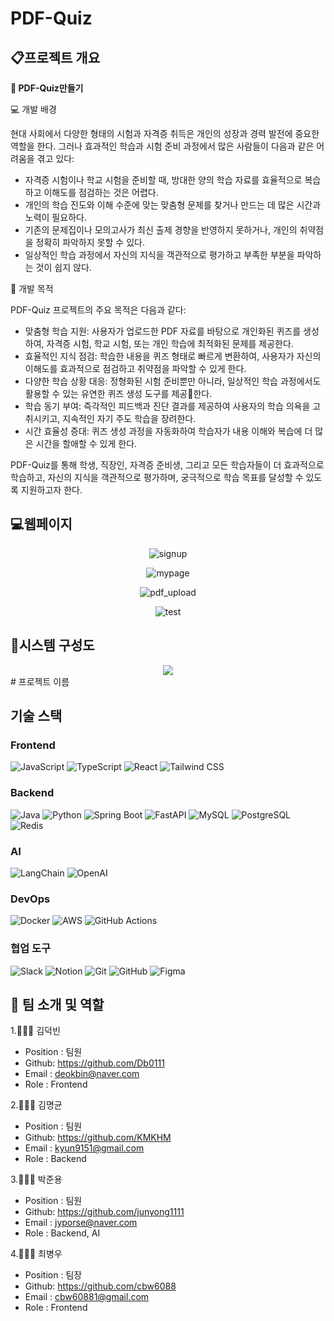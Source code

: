 # PDF-Quiz

## 📋프로젝트 개요
 

**👀 PDF-Quiz만들기**

💻 개발 배경

현대 사회에서 다양한 형태의 시험과 자격증 취득은 개인의 성장과 경력 발전에 중요한 역할을 한다. 그러나 효과적인 학습과 시험 준비 과정에서 많은 사람들이 다음과 같은 어려움을 겪고 있다:

- 자격증 시험이나 학교 시험을 준비할 때, 방대한 양의 학습 자료를 효율적으로 복습하고 이해도를 점검하는 것은 어렵다.
- 개인의 학습 진도와 이해 수준에 맞는 맞춤형 문제를 찾거나 만드는 데 많은 시간과 노력이 필요하다.
- 기존의 문제집이나 모의고사가 최신 출제 경향을 반영하지 못하거나, 개인의 취약점을 정확히 파악하지 못할 수 있다.
- 일상적인 학습 과정에서 자신의 지식을 객관적으로 평가하고 부족한 부분을 파악하는 것이 쉽지 않다.


📌 개발 목적

PDF-Quiz 프로젝트의 주요 목적은 다음과 같다:

- 맞춤형 학습 지원: 사용자가 업로드한 PDF 자료를 바탕으로 개인화된 퀴즈를 생성하여, 자격증 시험, 학교 시험, 또는 개인 학습에 최적화된 문제를 제공한다.
- 효율적인 지식 점검: 학습한 내용을 퀴즈 형태로 빠르게 변환하여, 사용자가 자신의 이해도를 효과적으로 점검하고 취약점을 파악할 수 있게 한다.
- 다양한 학습 상황 대응: 정형화된 시험 준비뿐만 아니라, 일상적인 학습 과정에서도 활용할 수 있는 유연한 퀴즈 생성 도구를 제공한다.
- 학습 동기 부여: 즉각적인 피드백과 진단 결과를 제공하여 사용자의 학습 의욕을 고취시키고, 지속적인 자기 주도 학습을 장려한다.
- 시간 효율성 증대: 퀴즈 생성 과정을 자동화하여 학습자가 내용 이해와 복습에 더 많은 시간을 할애할 수 있게 한다.


PDF-Quiz를 통해 학생, 직장인, 자격증 준비생, 그리고 모든 학습자들이 더 효과적으로 학습하고, 자신의 지식을 객관적으로 평가하며, 궁극적으로 학습 목표를 달성할 수 있도록 지원하고자 한다.

## 💻웹페이지


 <div align="center">
   
   ![signup](https://github.com/user-attachments/assets/8dc50b64-f18d-4052-8762-795ac8b1ba25)
   
   ![mypage](https://github.com/user-attachments/assets/a2a6b911-f820-4d55-921a-c4c647383019)
   
   ![pdf_upload](https://github.com/user-attachments/assets/e97be287-274a-4033-ba0f-63e8b5957c0c)
   
   ![test](https://github.com/user-attachments/assets/829b5920-dd4f-4d14-9c28-fee5670fcd88)
</div>



<!-- ## 🎬프로젝트 시연 동영상

 <div align="center">
 



</div> -->




## 🔎시스템 구성도

<div align="center">
<img src="https://github.com/user-attachments/assets/a14930bd-8539-403d-b6ef-61700e0a5fa1"/>


</div>

<aside>
# 프로젝트 이름

## 기술 스택

### Frontend
<p>
  <img src="https://img.shields.io/badge/JavaScript-F7DF1E?style=for-the-badge&logo=javascript&logoColor=black" alt="JavaScript">
  <img src="https://img.shields.io/badge/TypeScript-3178C6?style=for-the-badge&logo=typescript&logoColor=white" alt="TypeScript">
  <img src="https://img.shields.io/badge/React-61DAFB?style=for-the-badge&logo=react&logoColor=black" alt="React">
  <img src="https://img.shields.io/badge/Tailwind_CSS-06B6D4?style=for-the-badge&logo=tailwindcss&logoColor=white" alt="Tailwind CSS">
</p>

### Backend
<p>
  <img src="https://img.shields.io/badge/Java-007396?style=for-the-badge&logo=java&logoColor=white" alt="Java">
  <img src="https://img.shields.io/badge/Python-3776AB?style=for-the-badge&logo=python&logoColor=white" alt="Python">
  <img src="https://img.shields.io/badge/Spring_Boot-6DB33F?style=for-the-badge&logo=springboot&logoColor=white" alt="Spring Boot">
  <img src="https://img.shields.io/badge/FastAPI-009688?style=for-the-badge&logo=fastapi&logoColor=white" alt="FastAPI">
  <img src="https://img.shields.io/badge/MySQL-4479A1?style=for-the-badge&logo=mysql&logoColor=white" alt="MySQL">
  <img src="https://img.shields.io/badge/PostgreSQL-4169E1?style=for-the-badge&logo=postgresql&logoColor=white" alt="PostgreSQL">
  <img src="https://img.shields.io/badge/Redis-DC382D?style=for-the-badge&logo=redis&logoColor=white" alt="Redis">
</p>

### AI
<p>
  <img src="https://img.shields.io/badge/LangChain-339933?style=for-the-badge&logo=langchain&logoColor=white" alt="LangChain">
  <img src="https://img.shields.io/badge/OpenAI-412991?style=for-the-badge&logo=openai&logoColor=white" alt="OpenAI">
</p>

### DevOps
<p>
  <img src="https://img.shields.io/badge/Docker-2496ED?style=for-the-badge&logo=docker&logoColor=white" alt="Docker">
  <img src="https://img.shields.io/badge/Amazon_AWS-232F3E?style=for-the-badge&logo=amazonec2&logoColor=white" alt="AWS">
  <img src="https://img.shields.io/badge/GitHub_Actions-2088FF?style=for-the-badge&logo=githubactions&logoColor=white" alt="GitHub Actions">
</p>

### 협업 도구
<p>
  <img src="https://img.shields.io/badge/Slack-4A154B?style=for-the-badge&logo=slack&logoColor=white" alt="Slack">
  <img src="https://img.shields.io/badge/Notion-000000?style=for-the-badge&logo=notion&logoColor=white" alt="Notion">
  <img src="https://img.shields.io/badge/Git-F05032?style=for-the-badge&logo=git&logoColor=white" alt="Git">
  <img src="https://img.shields.io/badge/GitHub-181717?style=for-the-badge&logo=github&logoColor=white" alt="GitHub">
  <img src="https://img.shields.io/badge/Figma-F24E1E?style=for-the-badge&logo=figma&logoColor=white" alt="Figma">
</p>

## 🦉 팀 소개 및 역할

1.👩🏻‍💻 김덕빈

- Position : 팀원
- Github: <https://github.com/Db0111>
- Email : deokbin@naver.com
- Role : Frontend

2.🧑🏻‍💻 김명균

- Position : 팀원
- Github: <https://github.com/KMKHM>
- Email : kyun9151@gmail.com
- Role : Backend


3.👨🏾‍💻 박준용

- Position : 팀원
- Github: <https://github.com/junyong1111>
- Email : jyporse@naver.com
- Role : Backend, AI


4.👨🏻‍💻 최병우

- Position : 팀장
- Github: <https://github.com/cbw6088>
- Email : cbw60881@gmail.com
- Role : Frontend

